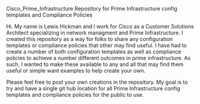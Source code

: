 Cisco_Prime_Infrastructure
Repository for Prime Infrastructure config templates and Compliance Policies

Hi. My name is Lewis Hickman and I work for Cisco as a Customer Solutions Architect specializing in network managment and Prime Infrastructure. I created this repository as a way for folks to share any configuration templates or compliance policies that other may find useful. I have had to create a number of both configuration templates as well as compliance policies to achieve a number different outcomes in prime infrastructure. As such, I wanted to make these available to any and all that may find them useful or simple want examples to help create your own.

Please feel free to post your own creations in the repository. My goal is to try and have a single git hub location for all Prime Infrastructure config templates and compliance policies for the public to use.
